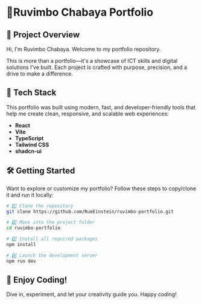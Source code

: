 # 🔵Ruvimbo Chabaya Portfolio

## 📌 Project Overview

Hi, I'm Ruvimbo Chabaya. Welcome to my portfolio repository.

This is more than a portfolio—it's a showcase of ICT skills and digital solutions I've built. Each project is crafted with purpose, precision, and a drive to make a difference.

## 🧰 Tech Stack

This portfolio was built using modern, fast, and developer-friendly tools that help me create clean, responsive, and scalable web experiences:

- **React**
- **Vite**
- **TypeScript**
- **Tailwind CSS**
- **shadcn-ui**

## 🛠️ Getting Started

Want to explore or customize my portfolio? Follow these steps to copy/clone it and run it locally:

```bash
# 1️⃣ Clone the repository
git clone https://github.com/RueEinstein/ruvimbo-portfolio.git

# 2️⃣ Move into the project folder
cd ruvimbo-portfolio

# 3️⃣ Install all required packages
npm install

# 4️⃣ Launch the development server
npm run dev
```
## 🎉 Enjoy Coding!

Dive in, experiment, and let your creativity guide you. Happy coding!
